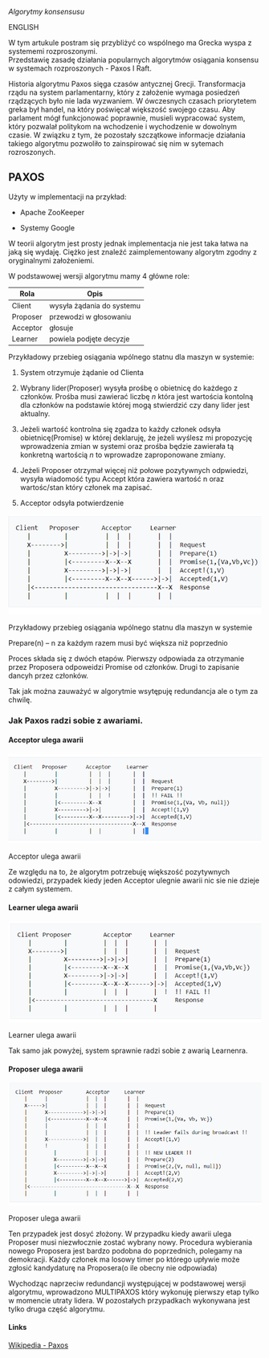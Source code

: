 

*Algorytmy konsensusu*

ENGLISH


W tym artukule postram się przybliżyć co wspólnego ma Grecka wyspa z systememi rozproszonymi. \
Przedstawię zasadę działania popularnych algorytmów osiągania konsensu w systemach rozproszonych - Paxos I Raft.


Historia algorytmu Paxos sięga czasów antycznej Grecji. Transformacja rządu na system parlamentarny, który z założenie wymaga posiedzeń rządzących było nie lada wyzwaniem. W ówczesnych czasach priorytetem greka był handel, na który poświęcał większość swojego czasu. Aby parlament mógł funkcjonować poprawnie, musieli wypracować system, który pozwalał politykom na wchodzenie i wychodzenie w dowolnym czasie. W związku z tym, że pozostały szczątkowe informacje działania takiego algorytmu pozwoliło to zainspirować się nim w sytemach rozroszonych.




## PAXOS 

Użyty w implementacji na przykład:

* Apache ZooKeeper

* Systemy Google



W teorii algorytm jest prosty jednak implementacja nie jest taka łatwa na jaką się wydaję. Ciężko jest znaleźć zaimplementowany algorytm zgodny z oryginalnymi założeniemi.



W podstawowej wersji algorytmu mamy 4 główne role:

| Rola    | Opis |
|---------|--------|
| Client     | wysyła żądania do systemu   |
| Proposer     | przewodzi w głosowaniu   |
| Acceptor | głosuje  |
| Learner | powiela podjęte decyzje |




Przykładowy przebieg osiągania wpólnego statnu dla maszyn w systemie:



1. System otrzymuje żądanie od Clienta

1. Wybrany lider(Proposer) wysyła prośbę o obietnicę do każdego z członków. Prośba musi zawierać liczbę *n* która jest wartościa kontolną dla członków na podstawie której mogą stwierdzić czy dany lider jest aktualny.

1. Jeżeli wartość kontrolna się zgadza to każdy członek odsyła obietnicę(Promise) w której deklaruję, że jeżeli wyślesz mi propozycję wprowadzenia zmian w systemi oraz prośba będzie zawierała tą konkretną wartością *n* to wprowadze zaproponowane zmiany.

1. Jeżeli Proposer otrzymał więcej niż połowe pozytywnych odpwiedzi, wysyła wiadomość typu Accept która zawiera wartość n oraz wartośc/stan który członek ma zapisać.

1. Acceptor odsyła potwierdzenie

![](/img/paxos-images/basic.jpg)

Przykładowy przebieg osiągania wpólnego statnu dla maszyn w systemie




Prepare(n) – n za każdym razem musi być większa niż poprzednio

Proces składa się z dwóch etapów. Pierwszy odpowiada za otrzymanie przez Proposera odpoweidzi Promise od członków. Drugi to zapisanie dancyh przez członków.

Tak jak można zauważyć w algorytmie wsytępuję redundancja ale o tym za chwilę.

 

### Jak Paxos radzi sobie z awariami.

 

#### Acceptor ulega awarii


![](/img/paxos-images/acceptor.jpg)

Acceptor ulega awarii
                                                         
Ze względu na to, że algorytm potrzebuję większość pozytywnych odowiedzi, przypadek kiedy jeden Acceptor ulegnie awarii nic sie nie dzieje z całym systemem.

     
                                
#### Learner ulega awarii


![](/img/paxos-images/learner.jpg)

Learner ulega awarii
                                
Tak samo jak powyżej, system sprawnie radzi sobie z awarią Learnenra.

#### Proposer ulega awarii


![tr](/img/paxos-images/proposer.jpg)

Proposer ulega awarii
                              
                                
Ten przypadek jest dosyć złożony. W przypadku kiedy awarii ulega Proposer musi niezwłocznie zostać wybrany nowy. Procedura wybierania nowego Proposera jest bardzo podobna do poprzednich, polegamy na demokracji. Każdy członek ma losowy timer po którego upływie może zgłosić kandydaturę na Proposera(o ile obecny nie odpowiada)

Wychodząc naprzeciw redundancji występującej w podstawowej wersji algorytmu, wprowadzono MULTIPAXOS który wykonuję pierwszy etap tylko w momencie utraty lidera. W pozostałych przypadkach wykonywana jest tylko druga część algorytmu.


#### Links

[Wikipedia - Paxos](https://en.wikipedia.org/wiki/Paxos_(computer_science)/) 
